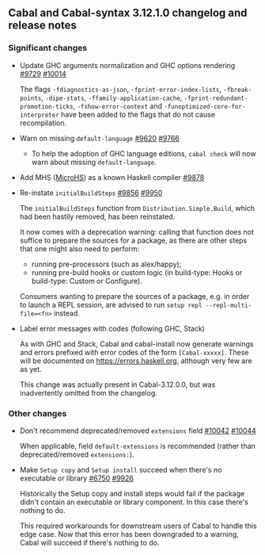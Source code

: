 Cabal and Cabal-syntax 3.12.1.0 changelog and release notes
---


### Significant changes

- Update GHC arguments normalization and GHC options rendering [#9729](https://github.com/haskell/cabal/issues/9729) [#10014](https://github.com/haskell/cabal/pull/10014)

  The flags `-fdiagnostics-as-json`, `-fprint-error-index-lists`, `-fbreak-points`, `-dipe-stats`, `-ffamily-application-cache`, `-fprint-redundant-promotion-ticks`, `-fshow-error-context` and `-funoptimized-core-for-interpreter` have been added to the flags that do not cause recompilation.

- Warn on missing `default-language` [#9620](https://github.com/haskell/cabal/issues/9620) [#9766](https://github.com/haskell/cabal/pull/9766)

  - To help the adoption of GHC language editions, `cabal check` will now
    warn about missing `default-language`.

- Add MHS ([MicroHS](https://github.com/augustss/MicroHs)) as a known Haskell compiler [#9878](https://github.com/haskell/cabal/pull/9878)

- Re-instate `initialBuildSteps` [#9856](https://github.com/haskell/cabal/issues/9856) [#9950](https://github.com/haskell/cabal/pull/9950)

  The `initialBuildSteps` function from `Distribution.Simple.Build`, which had
  been hastily removed, has been reinstated.

  It now comes with a deprecation warning: calling that function does not suffice
  to prepare the sources for a package, as there are other steps that one might
  also need to perform:

    - running pre-processors (such as alex/happy);
    - running pre-build hooks or custom logic
      (in build-type: Hooks or build-type: Custom or Configure).

  Consumers wanting to prepare the sources of a package, e.g. in order to launch a
  REPL session, are advised to run `setup repl --repl-multi-file=<fn>` instead.

- Label error messages with codes (following GHC, Stack)

    As with GHC and Stack, Cabal and cabal-install now generate warnings and errors prefixed with error codes of the form `[Cabal-xxxxx]`. These will be documented on https://errors.haskell.org, although very few are as yet.

    This change was actually present in Cabal-3.12.0.0, but was inadvertently omitted from the changelog.

### Other changes

- Don't recommend deprecated/removed `extensions` field [#10042](https://github.com/haskell/cabal/issues/10042) [#10044](https://github.com/haskell/cabal/pull/10044)

  When applicable, field `default-extensions` is recommended (rather than
  deprecated/removed `extensions:`).

- Make `Setup copy` and `Setup install` succeed when there's no executable or library [#6750](https://github.com/haskell/cabal/issues/6750) [#9926](https://github.com/haskell/cabal/pull/9926)

  Historically the Setup copy and install steps would fail if the package didn't
  contain an executable or library component. In this case there's nothing to do.

  This required workarounds for downstream users of Cabal to handle this edge case.
  Now that this error has been downgraded to a warning, Cabal will succeed if
  there's nothing to do.
